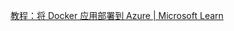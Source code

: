 [教程：将 Docker 应用部署到 Azure | Microsoft Learn](https://learn.microsoft.com/zh-cn/visualstudio/docker/tutorials/tutorial-deploy-docker-app-azure)